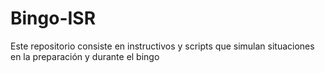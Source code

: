 # Bingo-ISR
Este repositorio consiste en instructivos y scripts que simulan situaciones en la preparación y durante el bingo
